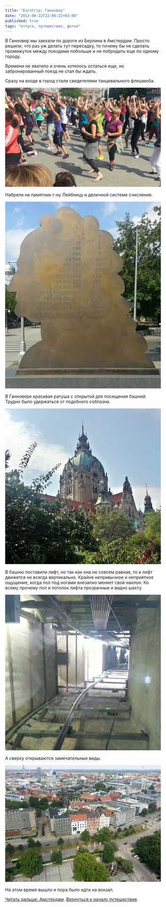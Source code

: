 ```yaml
---
title: "Eurotrip: Ганновер"
date: "2013-08-22T22:06:22+03:00"
published: true
tags: "отпуск, путешествие, фотки"
---
```


В Ганновер мы заехали по дороге из Берлина в Амстердам. Просто решили, что раз уж делать тут пересадку, то почему бы
не сделать промежуток между поездами побольше и не побродить еще по одному городу.

Времени не хватило и очень хотелось остаться еще, но забронированный поезд не стал бы ждать. 

Сразу на входе в город стали свидетелями танцевального флешмоба. 

![Танцы](/images/travel/2013-08-eurotrip/hannover-flashmob.jpg "Танцы")

Набрели на памятник г-ну Лейбницу и двоичной системе счисления. 

![Лейбниц](/images/travel/2013-08-eurotrip/hannover-leibniz.jpg "Лейбниц")

В Ганновере красивая ратуша с открытой для посещения башней. Трудно было удержаться от подобного соблазна. 

![Ратуша](/images/travel/2013-08-eurotrip/hannover-town-hall.jpg "Ратуша")

В башню поставили лифт, но так как она не совсем равная, то и лифт движется не всегда вертикально. Крайне непривычное
и неприятное ощущение, когда пол под ногами внезапно меняет свой наклон. Ко всему прочему пол и потолок лифта
прозрачные и видно шахту.

![Шахта лифта](/images/travel/2013-08-eurotrip/hannover-lift.jpg "Шахта лифта")

А сверху открываются замечательные виды. 

![Вид сверху](/images/travel/2013-08-eurotrip/hannover-top-view.jpg "Вид сверху")

На этом время вышло и пора было идти на вокзал. 

[Читать дальше: Амстердам](/post/eurotrip-amsterdam/). [Вернуться к началу путешествия](/post/eurotrip-warsaw/).
